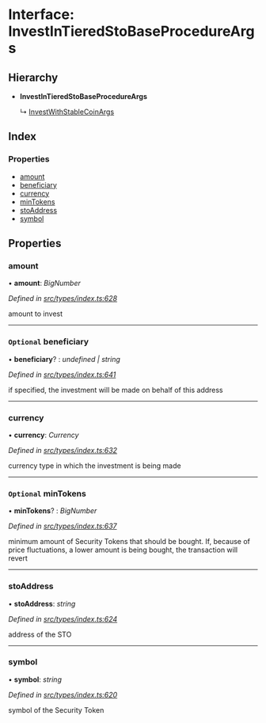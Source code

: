 # Interface: InvestInTieredStoBaseProcedureArgs

## Hierarchy

* **InvestInTieredStoBaseProcedureArgs**

  ↳ [InvestWithStableCoinArgs](_types_index_.investwithstablecoinargs.md)

## Index

### Properties

* [amount](_types_index_.investintieredstobaseprocedureargs.md#amount)
* [beneficiary](_types_index_.investintieredstobaseprocedureargs.md#optional-beneficiary)
* [currency](_types_index_.investintieredstobaseprocedureargs.md#currency)
* [minTokens](_types_index_.investintieredstobaseprocedureargs.md#optional-mintokens)
* [stoAddress](_types_index_.investintieredstobaseprocedureargs.md#stoaddress)
* [symbol](_types_index_.investintieredstobaseprocedureargs.md#symbol)

## Properties

###  amount

• **amount**: *BigNumber*

*Defined in [src/types/index.ts:628](https://github.com/PolymathNetwork/polymath-sdk/blob/e8bbc1e/src/types/index.ts#L628)*

amount to invest

___

### `Optional` beneficiary

• **beneficiary**? : *undefined | string*

*Defined in [src/types/index.ts:641](https://github.com/PolymathNetwork/polymath-sdk/blob/e8bbc1e/src/types/index.ts#L641)*

if specified, the investment will be made on behalf of this address

___

###  currency

• **currency**: *Currency*

*Defined in [src/types/index.ts:632](https://github.com/PolymathNetwork/polymath-sdk/blob/e8bbc1e/src/types/index.ts#L632)*

currency type in which the investment is being made

___

### `Optional` minTokens

• **minTokens**? : *BigNumber*

*Defined in [src/types/index.ts:637](https://github.com/PolymathNetwork/polymath-sdk/blob/e8bbc1e/src/types/index.ts#L637)*

minimum amount of Security Tokens that should be bought.
If, because of price fluctuations, a lower amount is being bought, the transaction will revert

___

###  stoAddress

• **stoAddress**: *string*

*Defined in [src/types/index.ts:624](https://github.com/PolymathNetwork/polymath-sdk/blob/e8bbc1e/src/types/index.ts#L624)*

address of the STO

___

###  symbol

• **symbol**: *string*

*Defined in [src/types/index.ts:620](https://github.com/PolymathNetwork/polymath-sdk/blob/e8bbc1e/src/types/index.ts#L620)*

symbol of the Security Token
